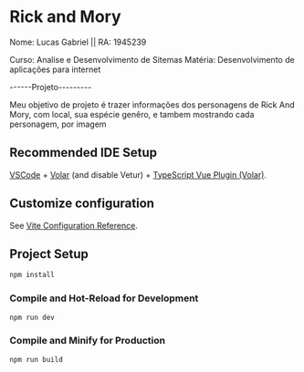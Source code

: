 # Rick and Mory

Nome: Lucas Gabriel || RA: 1945239

Curso: Analise e Desenvolvimento de Sitemas 
Matéria: Desenvolvimento de aplicações para internet

------Projeto---------

Meu objetivo de projeto é trazer informações dos personagens de Rick And Mory, com local, sua espécie genêro, e tambem mostrando cada personagem, por imagem

## Recommended IDE Setup

[VSCode](https://code.visualstudio.com/) + [Volar](https://marketplace.visualstudio.com/items?itemName=Vue.volar) (and disable Vetur) + [TypeScript Vue Plugin (Volar)](https://marketplace.visualstudio.com/items?itemName=Vue.vscode-typescript-vue-plugin).

## Customize configuration

See [Vite Configuration Reference](https://vitejs.dev/config/).

## Project Setup

```sh
npm install
```

### Compile and Hot-Reload for Development

```sh
npm run dev
```

### Compile and Minify for Production

```sh
npm run build
```
